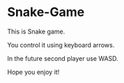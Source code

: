 # Snake-Game
This is Snake game. 

You control it using  keyboard arrows. 

In the future second player use WASD.

Hope you enjoy it!
